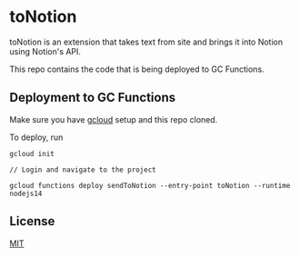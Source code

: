# toNotion

toNotion is an extension that takes text from site and brings it into Notion using Notion's API.

This repo contains the code that is being deployed to GC Functions.


## Deployment to GC Functions

Make sure you have [gcloud](https://cloud.google.com/sdk/docs) setup and this repo cloned.

To deploy, run 

```
gcloud init

// Login and navigate to the project

gcloud functions deploy sendToNotion --entry-point toNotion --runtime nodejs14
```

## License
[MIT](https://choosealicense.com/licenses/mit/)